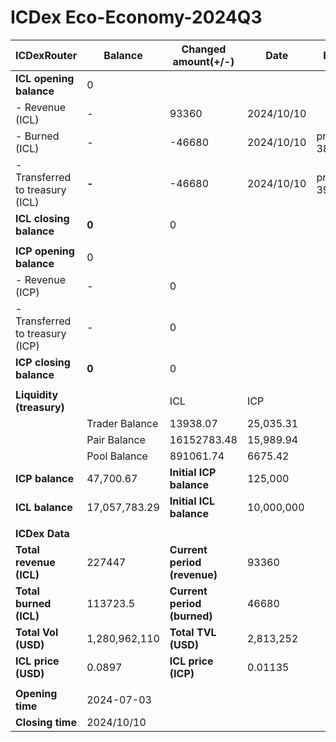 # ICDex Eco-Economy-2024Q3

| **ICDexRouter**                 | **Balance**    | **Changed amount(+/-)**      | **Date**   | **Event**    |
| ------------------------------- | -------------- | ---------------------------- | ---------- | ------------ |
| **ICL opening balance**         | 0              |                              |            |              |
| - Revenue (ICL)                 | -              | 93360                        | 2024/10/10 |              |
| - Burned (ICL)                  | -              | -46680                       | 2024/10/10 | proposal 389 |
| - Transferred to treasury (ICL) | **-**          | -46680                       | 2024/10/10 | proposal 390 |
| **ICL closing balance**         | **0**          | 0                            |            |              |
|                                 |                |                              |            |              |
| **ICP opening balance**         | 0              |                              |            |              |
| - Revenue (ICP)                 | -              | 0                            |            |              |
| - Transferred to treasury (ICP) | -              | 0                            |            |              |
| **ICP closing balance**         | **0**          | 0                            |            |              |
|                                 |                |                              |            |              |
| **Liquidity (treasury)**        |                | ICL                          | ICP        |              |
|                                 | Trader Balance | 13938.07                     | 25,035.31  |              |
|                                 | Pair Balance   | 16152783.48                  | 15,989.94  |              |
|                                 | Pool Balance   | 891061.74                    | 6675.42    |              |
| **ICP balance**                 | 47,700.67      | **Initial ICP balance**      | 125,000    |              |
| **ICL balance**                 | 17,057,783.29  | **Initial ICL balance**      | 10,000,000 |              |
|                                 |                |                              |            |              |
| **ICDex Data**                  |                |                              |            |              |
| **Total revenue (ICL)**         | 227447         | **Current period (revenue)** | 93360      |              |
| **Total burned (ICL)**          | 113723.5       | **Current period (burned)**  | 46680      |              |
| **Total Vol (USD)**             | 1,280,962,110  | **Total TVL (USD)**          | 2,813,252  |              |
| **ICL price (USD)**             | 0.0897         | **ICL price (ICP)**          | 0.01135    |              |
|                                 |                |                              |            |              |
| **Opening time**                | 2024-07-03     |                              |            |              |
| **Closing time**                | 2024/10/10     |                              |            |              |

